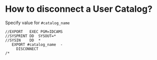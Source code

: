 # How to disconnect a User Catalog?
Specify value for `#catalog_name`
```
//EXPORT   EXEC PGM=IDCAMS
//SYSPRINT DD  SYSOUT=*
//SYSIN    DD  *
   EXPORT #catalog_name  -  
     DISCONNECT
/*
```